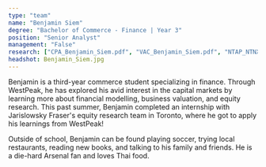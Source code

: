 ```yaml
---
type: "team"
name: "Benjamin Siem"
degree: "Bachelor of Commerce - Finance | Year 3"
position: "Senior Analyst"
management: "False"
research: ["CPA_Benjamin_Siem.pdf", "VAC_Benjamin_Siem.pdf", "NTAP_NTNX_Benjamin_Siem.pdf"]
headshot: Benjamin_Siem.jpg
---
```


Benjamin is a third-year commerce student specializing in finance. Through WestPeak, he has explored his avid interest in the capital markets by learning more about financial modelling, business valuation, and equity research. This past summer, Benjamin completed an internship with Jarislowsky Fraser's equity research team in Toronto, where he got to apply his learnings from WestPeak!

Outside of school, Benjamin can be found playing soccer, trying local restaurants, reading new books, and talking to his family and friends. He is a die-hard Arsenal fan and loves Thai food.
